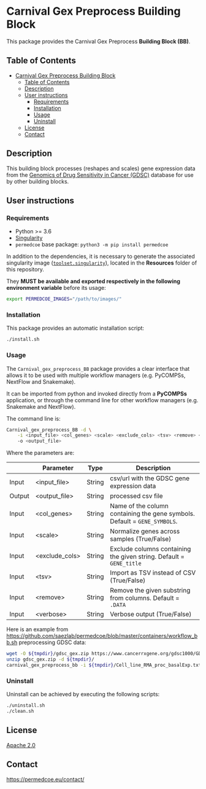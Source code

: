 # Carnival Gex Preprocess Building Block

This package provides the Carnival Gex Preprocess **Building Block (BB)**.

## Table of Contents

- [Carnival Gex Preprocess Building Block](#carnival-gex-preprocess-building-block)
  - [Table of Contents](#table-of-contents)
  - [Description](#description)
  - [User instructions](#user-instructions)
    - [Requirements](#requirements)
    - [Installation](#installation)
    - [Usage](#usage)
    - [Uninstall](#uninstall)
  - [License](#license)
  - [Contact](#contact)

## Description

This building block processes (reshapes and scales) gene expression data from the [Genomics of Drug Sensitivity in Cancer (GDSC)](https://www.cancerrxgene.org/) database for use by other building blocks.

## User instructions

### Requirements

- Python >= 3.6
- [Singularity](https://singularity.lbl.gov/docs-installation)
- `permedcoe` base package: `python3 -m pip install permedcoe`

In addition to the dependencies, it is necessary to generate the associated
singularity image ([`toolset.singularity`](../Resources/images/toolset.singularity)),
located in the **Resources** folder of this repository.

They **MUST be available and exported respectively in the following environment variable**
before its usage:

```bash
export PERMEDCOE_IMAGES="/path/to/images/"
```

### Installation

This package provides an automatic installation script:

```bash
./install.sh
```

### Usage

The `Carnival_gex_preprocess_BB` package provides a clear interface that allows
it to be used with multiple workflow managers (e.g. PyCOMPSs, NextFlow and
Snakemake).

It can be imported from python and invoked directly from a **PyCOMPSs**
application, or through the command line for other workflow managers
(e.g. Snakemake and NextFlow).

The command line is:

```bash
Carnival_gex_preprocess_BB -d \
    -i <input_file> <col_genes> <scale> <exclude_cols> <tsv> <remove> <verbose>
    -o <output_file>
```

Where the parameters are:

|        | Parameter           | Type      | Description                                                                |
|--------|---------------------|-----------|----------------------------------------------------------------------------|
| Input  | \<input_file>       | String    | csv/url with the GDSC gene expression data                                 |
| Output | \<output_file>      | String    | processed csv file                                                         |
| Input  | \<col_genes>        | String    | Name of the column containing the gene symbols. Default = `GENE_SYMBOLS`.  |
| Input  | \<scale>            | String    | Normalize genes across samples (True/False)                                |
| Input  | \<exclude_cols>     | String    | Exclude columns containing the given string. Default = `GENE_title`        |
| Input  | \<tsv>              | String    | Import as TSV instead of CSV (True/False)                                  |
| Input  | \<remove>           | String    | Remove the given substring from columns. Default = `.DATA`                 |
| Input  | \<verbose>          | String    | Verbose output (True/False)                                                |

Here is an example from https://github.com/saezlab/permedcoe/blob/master/containers/workflow_bb.sh preprocessing GDSC data:

```bash
wget -O ${tmpdir}/gdsc_gex.zip https://www.cancerrxgene.org/gdsc1000/GDSC1000_WebResources/Data/preprocessed/Cell_line_RMA_proc_basalExp.txt.zip
unzip gdsc_gex.zip -d ${tmpdir}/
carnival_gex_preprocess_bb -i ${tmpdir}/Cell_line_RMA_proc_basalExp.txt GENE_SYMBOLS GENE_title FALSE TRUE TRUE DATA. -o ${tmpdir}/gex.csv
```

### Uninstall

Uninstall can be achieved by executing the following scripts:

```bash
./uninstall.sh
./clean.sh
```

## License

[Apache 2.0](https://www.apache.org/licenses/LICENSE-2.0)

## Contact

<https://permedcoe.eu/contact/>
